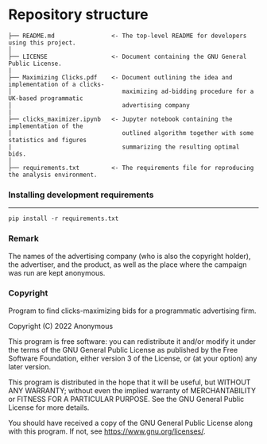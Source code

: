 # Repository structure

```
├── README.md                <- The top-level README for developers using this project.
│
├── LICENSE                  <- Document containing the GNU General Public License.
|
├── Maximizing Clicks.pdf    <- Document outlining the idea and implementation of a clicks-
│                               maximizing ad-bidding procedure for a UK-based programmatic 
│                               advertising company
|
├── clicks_maximizer.ipynb   <- Jupyter notebook containing the implementation of the 
|                               outlined algorithm together with some statistics and figures 
|                               summarizing the resulting optimal bids. 
│
├── requirements.txt         <- The requirements file for reproducing the analysis environment.
```

### Installing development requirements
------------

    pip install -r requirements.txt

### Remark
The names of the advertising company (who is also the copyright holder), the advertiser, and the product, as well as the place where the campaign was run are kept anonymous.

### Copyright

Program to find clicks-maximizing bids for a programmatic advertising firm. 

Copyright (C) 2022  Anonymous 

This program is free software: you can redistribute it and/or modify it under the terms of the GNU General Public License as published by the Free Software Foundation, either version 3 of the License, or (at your option) any later version.

This program is distributed in the hope that it will be useful, but WITHOUT ANY WARRANTY; without even the implied warranty of MERCHANTABILITY or FITNESS FOR A PARTICULAR PURPOSE.  See the GNU General Public License for more details.

You should have received a copy of the GNU General Public License along with this program.  If not, see <https://www.gnu.org/licenses/>.
